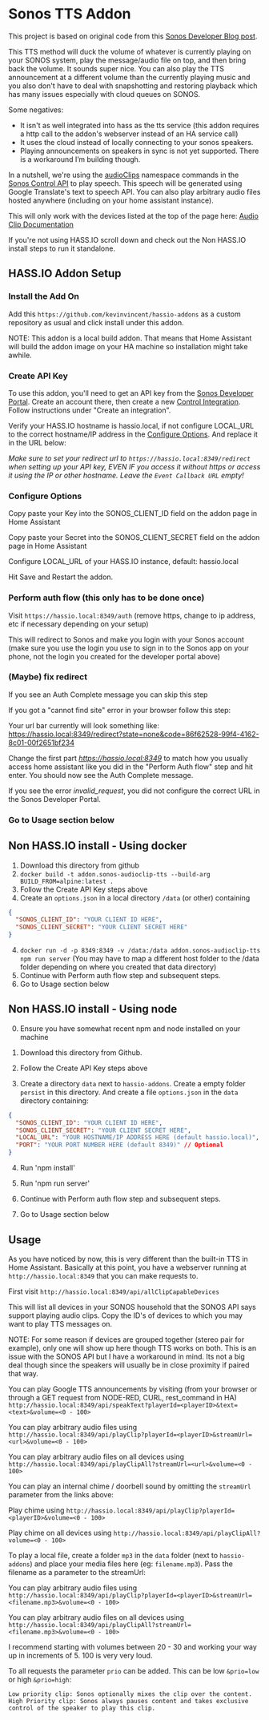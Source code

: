 # Sonos TTS Addon

This project is based on original code from this [Sonos Developer Blog post](https://developer.sonos.com/code/making-sonos-talk-with-the-audioclip-api/).

This TTS method will duck the volume of whatever is currently playing on your SONOS system, play the message/audio file on top, and then bring back the volume. It sounds super nice. You can also play the TTS announcement at a different volume than the currently playing music and you also don't have to deal with snapshotting and restoring playback which has many issues especially with cloud queues on SONOS.

Some negatives:

- It isn't as well integrated into hass as the tts service (this addon requires a http call to the addon's webserver instead of an HA service call)
- It uses the cloud instead of locally connecting to your sonos speakers.
- Playing announcements on speakers in sync is not yet supported. There is a workaround I’m building though.

In a nutshell, we're using the [audioClips](https://developer.sonos.com/reference/control-api/audioclip/) namespace commands in the [Sonos Control API](https://developer.sonos.com/build/direct-control/) to play speech. This speech will be generated using Google Translate's text to speech API. You can also play arbitrary audio files hosted anywhere (including on your home assistant instance).

This will only work with the devices listed at the top of the page here: [Audio Clip Documentation](https://developer.sonos.com/reference/control-api/audioclip/)

If you're not using HASS.IO scroll down and check out the Non HASS.IO install steps to run it standalone.

## HASS.IO Addon Setup

### Install the Add On

Add this `https://github.com/kevinvincent/hassio-addons` as a custom repository as usual and click install under this addon.

NOTE: This addon is a local build addon. That means that Home Assistant will build the addon image on your HA machine so installation might take awhile.

### Create API Key

To use this addon, you'll need to get an API key from the [Sonos Developer Portal](https://developer.sonos.com). Create an account there, then create a new [Control Integration](https://developer.sonos.com/news/create-client-credentials/). Follow instructions under "Create an integration".

Verify your HASS.IO hostname is hassio.local, if not configure LOCAL_URL to the correct hostname/IP address in the [Configure Options](#configure-options).
And replace it in the URL below:

_Make sure to set your redirect url to `https://hassio.local:8349/redirect` when setting up your API key, EVEN IF you access it without https or access it using the IP or other hostname. Leave the `Event Callback URL` empty!_

### Configure Options

Copy paste your Key into the SONOS_CLIENT_ID field on the addon page in Home Assistant

Copy paste your Secret into the SONOS_CLIENT_SECRET field on the addon page in Home Assistant

Configure LOCAL_URL of your HASS.IO instance, default: hassio.local

Hit Save and Restart the addon.

### Perform auth flow (this only has to be done once)

Visit `https://hassio.local:8349/auth` (remove https, change to ip address, etc if necessary depending on your setup)

This will redirect to Sonos and make you login with your Sonos account (make sure you use the login you use to sign in to the Sonos app on your phone, not the login you created for the developer portal above)

### (Maybe) fix redirect

If you see an Auth Complete message you can skip this step

If you got a "cannot find site" error in your browser follow this step:

Your url bar currently will look something like:
https://hassio.local:8349/redirect?state=none&code=86f62528-99f4-4162-8c01-00f2651bf234

Change the first part _https://hassio.local:8349_ to match how you usually access home assistant like you did in the "Perform Auth flow" step and hit enter. You should now see the Auth Complete message.

If you see the error _invalid_request_, you did not configure the correct URL in the Sonos Developer Portal.

### Go to Usage section below

## Non HASS.IO install - Using docker

1. Download this directory from github
2. `docker build -t addon.sonos-audioclip-tts --build-arg BUILD_FROM=alpine:latest .`
3. Follow the Create API Key steps above
4. Create an `options.json` in a local directory `/data` (or other) containing

```json
{
  "SONOS_CLIENT_ID": "YOUR CLIENT ID HERE",
  "SONOS_CLIENT_SECRET": "YOUR CLIENT SECRET HERE"
}
```

4. `docker run -d -p 8349:8349 -v /data:/data addon.sonos-audioclip-tts npm run server`
   (You may have to map a different host folder to the /data folder depending on where you created that data directory)
5. Continue with Perform auth flow step and subsequent steps.
6. Go to Usage section below

## Non HASS.IO install - Using node

0. Ensure you have somewhat recent npm and node installed on your machine
1. Download this directory from Github.

2. Follow the Create API Key steps above

3. Create a directory `data` next to `hassio-addons`. Create a empty folder `persist` in this directory.
   And create a file `options.json` in the `data` directory containing:

```json
{
  "SONOS_CLIENT_ID": "YOUR CLIENT ID HERE",
  "SONOS_CLIENT_SECRET": "YOUR CLIENT SECRET HERE",
  "LOCAL_URL": "YOUR HOSTNAME/IP ADDRESS HERE (default hassio.local)", // Optional
  "PORT": "YOUR PORT NUMBER HERE (default 8349)" // Optional
}
```

4. Run 'npm install'
5. Run 'npm run server'

6. Continue with Perform auth flow step and subsequent steps.
7. Go to Usage section below

## Usage

As you have noticed by now, this is very different than the built-in TTS in Home Assistant. Basically at this point, you have a webserver running at `http://hassio.local:8349` that you can make requests to.

First visit `http://hassio.local:8349/api/allClipCapableDevices`

This will list all devices in your SONOS household that the SONOS API says support playing audio clips. Copy the ID's of devices to which you may want to play TTS messages on.

NOTE: For some reason if devices are grouped together (stereo pair for example), only one will show up here though TTS works on both. This is an issue with the SONOS API but I have a workaround in mind. Its not a big deal though since the speakers will usually be in close proximity if paired that way.

You can play Google TTS announcements by visiting (from your browser or through a GET request from NODE-RED, CURL, rest_command in HA) `http://hassio.local:8349/api/speakText?playerId=<playerID>&text=<text>&volume=<0 - 100>`

You can play arbitrary audio files using `http://hassio.local:8349/api/playClip?playerId=<playerID>&streamUrl=<url>&volume=<0 - 100>`

You can play arbitrary audio files on all devices using `http://hassio.local:8349/api/playClipAll?streamUrl=<url>&volume=<0 - 100>`

You can play an internal chime / doorbell sound by omitting the `streamUrl` parameter from the links above:

Play chime using `http://hassio.local:8349/api/playClip?playerId=<playerID>&volume=<0 - 100>`

Play chime on all devices using `http://hassio.local:8349/api/playClipAll?volume=<0 - 100>`

To play a local file, create a folder `mp3` in the `data` folder (next to `hassio-addons`) and place your media files here (eg: `filename.mp3`).
Pass the filename as a parameter to the streamUrl:

You can play arbitrary audio files using `http://hassio.local:8349/api/playClip?playerId=<playerID>&streamUrl=<filename.mp3>&volume=<0 - 100>`

You can play arbitrary audio files on all devices using `http://hassio.local:8349/api/playClipAll?streamUrl=<filename.mp3>&volume=<0 - 100>`

I recommend starting with volumes between 20 - 30 and working your way up in increments of 5. 100 is very very loud.

To all requests the parameter `prio` can be added. This can be low `&prio=low` or high `&prio=high`:

```
Low priority clip: Sonos optionally mixes the clip over the content.
High Priority clip: Sonos always pauses content and takes exclusive control of the speaker to play this clip.
```
